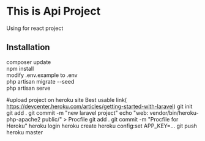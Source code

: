 # This is Api Project
Using for react project

## Installation

composer update<br>
npm install<br>
modify .env.example to .env<br>
php artisan migrate --seed<br>
php artisan serve<br>

#upload project on heroku site
Best usable link( https://devcenter.heroku.com/articles/getting-started-with-laravel)
git init
git add .
git commit -m "new laravel project"
echo "web: vendor/bin/heroku-php-apache2 public/" > Procfile
git add .
git commit -m "Procfile for Heroku"
heroku login
heroku create
heroku config:set APP_KEY=…
git push heroku master
